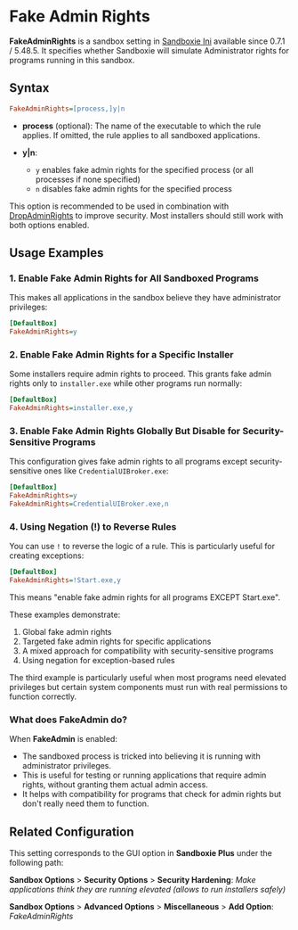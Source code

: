 # Fake Admin Rights

**FakeAdminRights** is a sandbox setting in [Sandboxie Ini](SandboxieIni.md) available since 0.7.1 / 5.48.5. It specifies whether Sandboxie will simulate Administrator rights for programs running in this sandbox.

## Syntax

```ini
FakeAdminRights=[process,]y|n
```

* **process** (optional): The name of the executable to which the rule applies. If omitted, the rule applies to all sandboxed applications.
* **y|n**:

    - `y` enables fake admin rights for the specified process (or all processes if none specified)
    - `n` disables fake admin rights for the specified process


This option is recommended to be used in combination with [DropAdminRights](DropAdminRights.md) to improve security. Most installers should still work with both options enabled.

## Usage Examples

### 1. Enable Fake Admin Rights for All Sandboxed Programs

This makes all applications in the sandbox believe they have administrator privileges:

```ini
[DefaultBox]
FakeAdminRights=y
```

### 2. Enable Fake Admin Rights for a Specific Installer

Some installers require admin rights to proceed. This grants fake admin rights only to `installer.exe` while other programs run normally:

```ini
[DefaultBox]
FakeAdminRights=installer.exe,y
```

### 3. Enable Fake Admin Rights Globally But Disable for Security-Sensitive Programs

This configuration gives fake admin rights to all programs except security-sensitive ones like `CredentialUIBroker.exe`:

```ini
[DefaultBox]
FakeAdminRights=y
FakeAdminRights=CredentialUIBroker.exe,n
```

### 4. Using Negation (!) to Reverse Rules

You can use `!` to reverse the logic of a rule. This is particularly useful for creating exceptions:

```ini
[DefaultBox]
FakeAdminRights=!Start.exe,y
```

This means "enable fake admin rights for all programs EXCEPT Start.exe".

These examples demonstrate:

1. Global fake admin rights
2. Targeted fake admin rights for specific applications
3. A mixed approach for compatibility with security-sensitive programs
4. Using negation for exception-based rules

The third example is particularly useful when most programs need elevated privileges but certain system components must run with real permissions to function correctly.

### What does FakeAdmin do?

When **FakeAdmin** is enabled:

- The sandboxed process is tricked into believing it is running with administrator privileges.
- This is useful for testing or running applications that require admin rights, without granting them actual admin access.
- It helps with compatibility for programs that check for admin rights but don't really need them to function.

## Related Configuration

This setting corresponds to the GUI option in **Sandboxie Plus** under the following path:

**Sandbox Options** > **Security Options** > **Security Hardening**: _Make applications think they are running elevated (allows to run installers safely)_

**Sandbox Options** > **Advanced Options** > **Miscellaneous** > **Add Option**: _FakeAdminRights_

